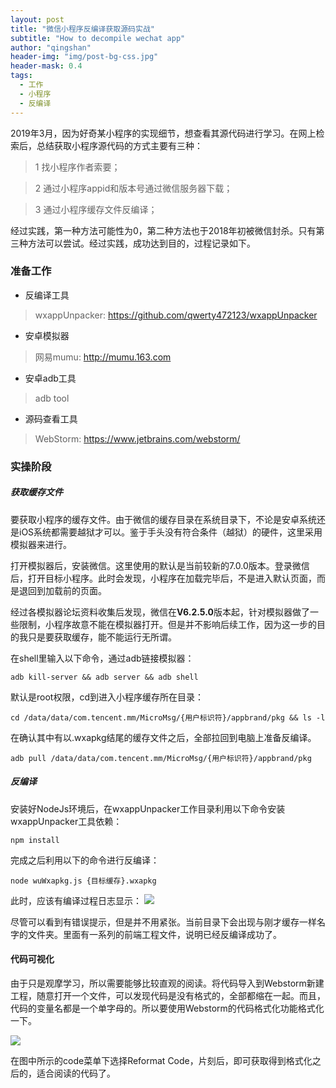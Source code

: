 ```yaml
---
layout: post
title: "微信小程序反编译获取源码实战"
subtitle: "How to decompile wechat app"
author: "qingshan"
header-img: "img/post-bg-css.jpg"
header-mask: 0.4
tags:
  - 工作
  - 小程序
  - 反编译
---
```



2019年3月，因为好奇某小程序的实现细节，想查看其源代码进行学习。在网上检索后，总结获取小程序源代码的方式主要有三种：

> 1 找小程序作者索要；

> 2 通过小程序appid和版本号通过微信服务器下载；

> 3 通过小程序缓存文件反编译；

经过实践，第一种方法可能性为0，第二种方法也于2018年初被微信封杀。只有第三种方法可以尝试。经过实践，成功达到目的，过程记录如下。

### 准备工作

* 反编译工具
> wxappUnpacker: https://github.com/qwerty472123/wxappUnpacker

* 安卓模拟器
> 网易mumu: http://mumu.163.com

* 安卓adb工具
> adb tool

* 源码查看工具
> WebStorm: https://www.jetbrains.com/webstorm/

### 实操阶段
##### 获取缓存文件
要获取小程序的缓存文件。由于微信的缓存目录在系统目录下，不论是安卓系统还是iOS系统都需要越狱才可以。鉴于手头没有符合条件（越狱）的硬件，这里采用模拟器来进行。

打开模拟器后，安装微信。这里使用的默认是当前较新的7.0.0版本。登录微信后，打开目标小程序。此时会发现，小程序在加载完毕后，不是进入默认页面，而是退回到加载前的页面。

经过各模拟器论坛资料收集后发现，微信在**V6.2.5.0**版本起，针对模拟器做了一些限制，小程序故意不能在模拟器打开。但是并不影响后续工作，因为这一步的目的我只是要获取缓存，能不能运行无所谓。

在shell里输入以下命令，通过adb链接模拟器：
```
adb kill-server && adb server && adb shell
```
默认是root权限，cd到进入小程序缓存所在目录：
```
cd /data/data/com.tencent.mm/MicroMsg/{用户标识符}/appbrand/pkg && ls -l
```
在确认其中有以.wxapkg结尾的缓存文件之后，全部拉回到电脑上准备反编译。
```
adb pull /data/data/com.tencent.mm/MicroMsg/{用户标识符}/appbrand/pkg
```

##### 反编译
安装好NodeJs环境后，在wxappUnpacker工作目录利用以下命令安装wxappUnpacker工具依赖：
```
npm install
```

完成之后利用以下的命令进行反编译：
```
node wuWxapkg.js {目标缓存}.wxapkg
```

此时，应该有编译过程日志显示：
![](https://ww1.sinaimg.cn/large/007i4MEmgy1g0om1baqnvj31cu13aws6.jpg)

尽管可以看到有错误提示，但是并不用紧张。当前目录下会出现与刚才缓存一样名字的文件夹。里面有一系列的前端工程文件，说明已经反编译成功了。

#### 代码可视化
由于只是观摩学习，所以需要能够比较直观的阅读。将代码导入到Webstorm新建工程，随意打开一个文件，可以发现代码是没有格式的，全部都缩在一起。而且，代码的变量名都是一个单字母的。所以要使用Webstorm的代码格式化功能格式化一下。

![](https://ww1.sinaimg.cn/large/007i4MEmgy1g0om88johwj30ho0zowk0.jpg)

在图中所示的code菜单下选择Reformat Code，片刻后，即可获取得到格式化之后的，适合阅读的代码了。


